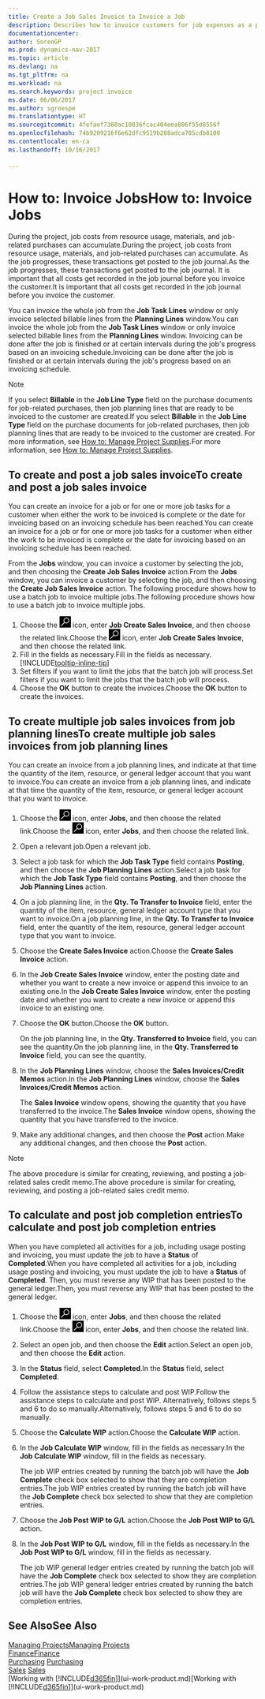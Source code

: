 ```yaml
---
title: Create a Job Sales Invoice to Invoice a Job
description: Describes how to invoice customers for job expenses as a project progresses.
documentationcenter: 
author: SorenGP
ms.prod: dynamics-nav-2017
ms.topic: article
ms.devlang: na
ms.tgt_pltfrm: na
ms.workload: na
ms.search.keywords: project invoice
ms.date: 06/06/2017
ms.author: sgroespe
ms.translationtype: HT
ms.sourcegitcommit: 4fefaef7380ac10836fcac404eea006f55d8556f
ms.openlocfilehash: 74b9209216f6e62dfc9519b288adca785cdb8100
ms.contentlocale: en-ca
ms.lasthandoff: 10/16/2017

---
```

# <a name="how-to-invoice-jobs"></a><span data-ttu-id="0d384-103">How to: Invoice Jobs</span><span class="sxs-lookup"><span data-stu-id="0d384-103">How to: Invoice Jobs</span></span>
<span data-ttu-id="0d384-104">During the project, job costs from resource usage, materials, and job-related purchases can accumulate.</span><span class="sxs-lookup"><span data-stu-id="0d384-104">During the project, job costs from resource usage, materials, and job-related purchases can accumulate.</span></span> <span data-ttu-id="0d384-105">As the job progresses, these transactions get posted to the job journal.</span><span class="sxs-lookup"><span data-stu-id="0d384-105">As the job progresses, these transactions get posted to the job journal.</span></span> <span data-ttu-id="0d384-106">It is important that all costs get recorded in the job journal before you invoice the customer.</span><span class="sxs-lookup"><span data-stu-id="0d384-106">It is important that all costs get recorded in the job journal before you invoice the customer.</span></span>

<span data-ttu-id="0d384-107">You can invoice the whole job from the **Job Task Lines** window or only invoice selected billable lines from the **Planning Lines** window.</span><span class="sxs-lookup"><span data-stu-id="0d384-107">You can invoice the whole job from the **Job Task Lines** window or only invoice selected billable lines from the **Planning Lines** window.</span></span> <span data-ttu-id="0d384-108">Invoicing can be done after the job is finished or at certain intervals during the job's progress based on an invoicing schedule.</span><span class="sxs-lookup"><span data-stu-id="0d384-108">Invoicing can be done after the job is finished or at certain intervals during the job's progress based on an invoicing schedule.</span></span>

> [!NOTE]  
>   <span data-ttu-id="0d384-109">If you select **Billable** in the **Job Line Type** field on the purchase documents for job-related purchases, then job planning lines that are ready to be invoiced to the customer are created.</span><span class="sxs-lookup"><span data-stu-id="0d384-109">If you select **Billable** in the **Job Line Type** field on the purchase documents for job-related purchases, then job planning lines that are ready to be invoiced to the customer are created.</span></span> <span data-ttu-id="0d384-110">For more information, see [How to: Manage Project Supplies](projects-how-manage-project-supplies.md).</span><span class="sxs-lookup"><span data-stu-id="0d384-110">For more information, see [How to: Manage Project Supplies](projects-how-manage-project-supplies.md).</span></span>

## <a name="to-create-and-post-a-job-sales-invoice"></a><span data-ttu-id="0d384-111">To create and post a job sales invoice</span><span class="sxs-lookup"><span data-stu-id="0d384-111">To create and post a job sales invoice</span></span>
<span data-ttu-id="0d384-112">You can create an invoice for a job or for one or more job tasks for a customer when either the work to be invoiced is complete or the date for invoicing based on an invoicing schedule has been reached.</span><span class="sxs-lookup"><span data-stu-id="0d384-112">You can create an invoice for a job or for one or more job tasks for a customer when either the work to be invoiced is complete or the date for invoicing based on an invoicing schedule has been reached.</span></span>

<span data-ttu-id="0d384-113">From the **Jobs** window, you can invoice a customer by selecting the job, and then choosing the **Create Job Sales Invoice** action.</span><span class="sxs-lookup"><span data-stu-id="0d384-113">From the **Jobs** window, you can invoice a customer by selecting the job, and then choosing the **Create Job Sales Invoice** action.</span></span> <span data-ttu-id="0d384-114">The following procedure shows how to use a batch job to invoice multiple jobs.</span><span class="sxs-lookup"><span data-stu-id="0d384-114">The following procedure shows how to use a batch job to invoice multiple jobs.</span></span>  

1. <span data-ttu-id="0d384-115">Choose the ![Search for Page or Report](media/ui-search/search_small.png "Search for Page or Report icon") icon, enter **Job Create Sales Invoice**, and then choose the related link.</span><span class="sxs-lookup"><span data-stu-id="0d384-115">Choose the ![Search for Page or Report](media/ui-search/search_small.png "Search for Page or Report icon") icon, enter **Job Create Sales Invoice**, and then choose the related link.</span></span>  
2. <span data-ttu-id="0d384-116">Fill in the fields as necessary.</span><span class="sxs-lookup"><span data-stu-id="0d384-116">Fill in the fields as necessary.</span></span> [!INCLUDE[tooltip-inline-tip](includes/tooltip-inline-tip_md.md)]
3. <span data-ttu-id="0d384-117">Set filters if you want to limit the jobs that the batch job will process.</span><span class="sxs-lookup"><span data-stu-id="0d384-117">Set filters if you want to limit the jobs that the batch job will process.</span></span>
4. <span data-ttu-id="0d384-118">Choose the **OK** button to create the invoices.</span><span class="sxs-lookup"><span data-stu-id="0d384-118">Choose the **OK** button to create the invoices.</span></span>  

## <a name="to-create-multiple-job-sales-invoices-from-job-planning-lines"></a><span data-ttu-id="0d384-119">To create multiple job sales invoices from job planning lines</span><span class="sxs-lookup"><span data-stu-id="0d384-119">To create multiple job sales invoices from job planning lines</span></span>
<span data-ttu-id="0d384-120">You can create an invoice from a job planning lines, and indicate at that time the quantity of the item, resource, or general ledger account that you want to invoice.</span><span class="sxs-lookup"><span data-stu-id="0d384-120">You can create an invoice from a job planning lines, and indicate at that time the quantity of the item, resource, or general ledger account that you want to invoice.</span></span>

1. <span data-ttu-id="0d384-121">Choose the ![Search for Page or Report](media/ui-search/search_small.png "Search for Page or Report icon") icon, enter **Jobs**, and then choose the related link.</span><span class="sxs-lookup"><span data-stu-id="0d384-121">Choose the ![Search for Page or Report](media/ui-search/search_small.png "Search for Page or Report icon") icon, enter **Jobs**, and then choose the related link.</span></span>
2. <span data-ttu-id="0d384-122">Open a relevant job.</span><span class="sxs-lookup"><span data-stu-id="0d384-122">Open a relevant job.</span></span>
3. <span data-ttu-id="0d384-123">Select a job task for which the **Job Task Type** field contains **Posting**, and then choose the **Job Planning Lines** action.</span><span class="sxs-lookup"><span data-stu-id="0d384-123">Select a job task for which the **Job Task Type** field contains **Posting**, and then choose the **Job Planning Lines** action.</span></span>  
4. <span data-ttu-id="0d384-124">On a job planning line, in the **Qty. To Transfer to Invoice** field, enter the quantity of the item, resource, general ledger account type that you want to invoice.</span><span class="sxs-lookup"><span data-stu-id="0d384-124">On a job planning line, in the **Qty. To Transfer to Invoice** field, enter the quantity of the item, resource, general ledger account type that you want to invoice.</span></span>  
5. <span data-ttu-id="0d384-125">Choose the **Create Sales Invoice** action.</span><span class="sxs-lookup"><span data-stu-id="0d384-125">Choose the **Create Sales Invoice** action.</span></span>
6. <span data-ttu-id="0d384-126">In the **Job Create Sales Invoice** window, enter the posting date and whether you want to create a new invoice or append this invoice to an existing one.</span><span class="sxs-lookup"><span data-stu-id="0d384-126">In the **Job Create Sales Invoice** window, enter the posting date and whether you want to create a new invoice or append this invoice to an existing one.</span></span>
7. <span data-ttu-id="0d384-127">Choose the **OK** button.</span><span class="sxs-lookup"><span data-stu-id="0d384-127">Choose the **OK** button.</span></span>  

    <span data-ttu-id="0d384-128">On the job planning line, in the **Qty. Transferred to Invoice** field, you can see the quantity.</span><span class="sxs-lookup"><span data-stu-id="0d384-128">On the job planning line, in the **Qty. Transferred to Invoice** field, you can see the quantity.</span></span>
8. <span data-ttu-id="0d384-129">In the **Job Planning Lines** window, choose the **Sales Invoices/Credit Memos** action.</span><span class="sxs-lookup"><span data-stu-id="0d384-129">In the **Job Planning Lines** window, choose the **Sales Invoices/Credit Memos** action.</span></span>

    <span data-ttu-id="0d384-130">The **Sales Invoice** window opens, showing the quantity that you have transferred to the invoice.</span><span class="sxs-lookup"><span data-stu-id="0d384-130">The **Sales Invoice** window opens, showing the quantity that you have transferred to the invoice.</span></span>  
9. <span data-ttu-id="0d384-131">Make any additional changes, and then choose the **Post** action.</span><span class="sxs-lookup"><span data-stu-id="0d384-131">Make any additional changes, and then choose the **Post** action.</span></span>

> [!NOTE]  
>   <span data-ttu-id="0d384-132">The above procedure is similar for creating, reviewing, and posting a job-related sales credit memo.</span><span class="sxs-lookup"><span data-stu-id="0d384-132">The above procedure is similar for creating, reviewing, and posting a job-related sales credit memo.</span></span>

## <a name="to-calculate-and-post-job-completion-entries"></a><span data-ttu-id="0d384-133">To calculate and post job completion entries</span><span class="sxs-lookup"><span data-stu-id="0d384-133">To calculate and post job completion entries</span></span>
<span data-ttu-id="0d384-134">When you have completed all activities for a job, including usage posting and invoicing, you must update the job to have a **Status** of **Completed**.</span><span class="sxs-lookup"><span data-stu-id="0d384-134">When you have completed all activities for a job, including usage posting and invoicing, you must update the job to have a **Status** of **Completed**.</span></span> <span data-ttu-id="0d384-135">Then, you must reverse any WIP that has been posted to the general ledger.</span><span class="sxs-lookup"><span data-stu-id="0d384-135">Then, you must reverse any WIP that has been posted to the general ledger.</span></span>

1. <span data-ttu-id="0d384-136">Choose the ![Search for Page or Report](media/ui-search/search_small.png "Search for Page or Report icon") icon, enter **Jobs**, and then choose the related link.</span><span class="sxs-lookup"><span data-stu-id="0d384-136">Choose the ![Search for Page or Report](media/ui-search/search_small.png "Search for Page or Report icon") icon, enter **Jobs**, and then choose the related link.</span></span>  
2. <span data-ttu-id="0d384-137">Select an open job, and then choose the **Edit** action.</span><span class="sxs-lookup"><span data-stu-id="0d384-137">Select an open job, and then choose the **Edit** action.</span></span>
3. <span data-ttu-id="0d384-138">In the **Status** field, select **Completed**.</span><span class="sxs-lookup"><span data-stu-id="0d384-138">In the **Status** field, select **Completed**.</span></span>
4. <span data-ttu-id="0d384-139">Follow the assistance steps to calculate and post WIP.</span><span class="sxs-lookup"><span data-stu-id="0d384-139">Follow the assistance steps to calculate and post WIP.</span></span> <span data-ttu-id="0d384-140">Alternatively, follows steps 5 and 6 to do so manually.</span><span class="sxs-lookup"><span data-stu-id="0d384-140">Alternatively, follows steps 5 and 6 to do so manually.</span></span>  
5. <span data-ttu-id="0d384-141">Choose the **Calculate WIP** action.</span><span class="sxs-lookup"><span data-stu-id="0d384-141">Choose the **Calculate WIP** action.</span></span>
6. <span data-ttu-id="0d384-142">In the **Job Calculate WIP** window, fill in the fields as necessary.</span><span class="sxs-lookup"><span data-stu-id="0d384-142">In the **Job Calculate WIP** window, fill in the fields as necessary.</span></span>  

     <span data-ttu-id="0d384-143">The job WIP entries created by running the batch job will have the **Job Complete** check box selected to show that they are completion entries.</span><span class="sxs-lookup"><span data-stu-id="0d384-143">The job WIP entries created by running the batch job will have the **Job Complete** check box selected to show that they are completion entries.</span></span>  
7. <span data-ttu-id="0d384-144">Choose the **Job Post WIP to G/L** action.</span><span class="sxs-lookup"><span data-stu-id="0d384-144">Choose the **Job Post WIP to G/L** action.</span></span>
8. <span data-ttu-id="0d384-145">In the **Job Post WIP to G/L** window, fill in the fields as necessary.</span><span class="sxs-lookup"><span data-stu-id="0d384-145">In the **Job Post WIP to G/L** window, fill in the fields as necessary.</span></span>  

     <span data-ttu-id="0d384-146">The job WIP general ledger entries created by running the batch job will have the **Job Complete** check box selected to show they are completion entries.</span><span class="sxs-lookup"><span data-stu-id="0d384-146">The job WIP general ledger entries created by running the batch job will have the **Job Complete** check box selected to show they are completion entries.</span></span>

## <a name="see-also"></a><span data-ttu-id="0d384-147">See Also</span><span class="sxs-lookup"><span data-stu-id="0d384-147">See Also</span></span>
[<span data-ttu-id="0d384-148">Managing Projects</span><span class="sxs-lookup"><span data-stu-id="0d384-148">Managing Projects</span></span>](projects-manage-projects.md)  
[<span data-ttu-id="0d384-149">Finance</span><span class="sxs-lookup"><span data-stu-id="0d384-149">Finance</span></span>](finance.md)  
<span data-ttu-id="0d384-150">[Purchasing](purchasing-manage-purchasing.md)       </span><span class="sxs-lookup"><span data-stu-id="0d384-150">[Purchasing](purchasing-manage-purchasing.md)       </span></span>  
<span data-ttu-id="0d384-151">[Sales](sales-manage-sales.md)    </span><span class="sxs-lookup"><span data-stu-id="0d384-151">[Sales](sales-manage-sales.md)    </span></span>  
<span data-ttu-id="0d384-152">[Working with [!INCLUDE[d365fin](includes/d365fin_md.md)]](ui-work-product.md)</span><span class="sxs-lookup"><span data-stu-id="0d384-152">[Working with [!INCLUDE[d365fin](includes/d365fin_md.md)]](ui-work-product.md)</span></span>  

